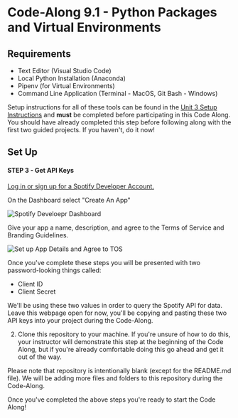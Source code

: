 # Code-Along 9.1 - Python Packages and Virtual Environments

## Requirements

- Text Editor (Visual Studio Code)
- Local Python Installation (Anaconda)
- Pipenv (for Virtual Environments)
- Command Line Application (Terminal - MacOS, Git Bash - Windows)

Setup instructions for all of these tools can be found in the [Unit 3 Setup Instructions](https://github.com/bloominstituteoftechnology/DS-Unit-3-Setup) and **must** be completed before participating in this Code Along. You should have already completed this step before following along with the first two guided projects. If you haven't, do it now!

## Set Up

#### STEP 3 - Get API Keys

[Log in or sign up for a Spotify Developer Account.](https://developer.spotify.com/dashboard/)

On the Dashboard select "Create An App"

![Spotify Develoepr Dashboard](https://github.com/bloominstituteoftechnology/code_along_main/blob/main/DS_Core/Unit_3/Sprint_11/Code_Along_1/assets/spotify_dashboard.png)

Give your app a name, description, and agree to the Terms of Service and Branding Guidelines.

![Set up App Details and Agree to TOS](https://github.com/bloominstituteoftechnology/code_along_main/blob/main/DS_Core/Unit_3/Sprint_11/Code_Along_1/assets/create_an_app.png)

Once you've complete these steps you will be presented with two password-looking things called: 

- Client ID
- Client Secret

We'll be using these two values in order to query the Spotify API for data. Leave this webpage open for now, you'll be copying and pasting these two API keys into your project during the Code-Along.

2. Clone this repository to your machine. If you're unsure of how to do this, your instructor will demonstrate this step at the beginning of the Code Along, but if you're already comfortable doing this go ahead and get it out of the way. 

Please note that repository is intentionally blank (except for the README.md file). We will be adding more files and folders to this repository during the Code-Along. 

Once you've completed the above steps you're ready to start the Code Along!
